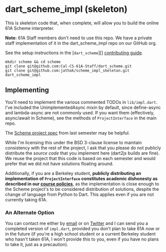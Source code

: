 # dart_scheme_impl (skeleton)

This is skeleton code that, when complete, will allow you to build the online
61A Scheme interpreter.

**Note:** 61A Staff members don't need to use this repo. We have a private staff
implementation of it in the dart_scheme_impl repo on our GitHub org.

See the setup instructions in the [`dart_scheme`][] [contributing guide][].

```
mkdir scheme && cd scheme
git clone git@github.com:Cal-CS-61A-Staff/dart_scheme.git
git clone git@github.com:jathak/scheme_impl_skeleton.git dart_scheme_impl
```

## Implementing

You'll need to implement the various commented TODOs in `lib/impl.dart`.
I've included the UnimplementedAsync mixin by default, since define-async and
lambda-async are not commonly used. If you want them (effectively, async/await
in Scheme), see the methods of `ProjectInterface` in the main repo.

The [Scheme project spec][] from last semester may be helpful.

While I'm licensing this under the BSD 3-clause license to maintain consistency
with the rest of the project, I ask that you please do not publicly distribute
the *source code* that you implement here (dart2js builds are fine). We reuse
the project that this code is based on each semester and would prefer that we
did not have solutions floating around.

Additionally, if you are a Berkeley student, **publicly distributing an
implementation of `ProjectInterface` constitutes academic dishonesty as
described in our [course policies][policy]**, as the implementation is close
enough to the Scheme project's to be considered distribution of solutions,
despite the change of language from Python to Dart. This applies even if you are
not currently taking 61A.

### An Alternate Option

You can contact me either by [email][] or on [Twitter][] and I can send you
a completed version of `impl.dart`, provided you don't plan to take 61A now or
in the future (if you're a high school student or a current Berkeley student who
hasn't taken 61A, I won't provide this to you, even if you have no plans to take
it, just as a precaution).

[dart_scheme]: https://github.com/Cal-CS-61A-Staff/dart_scheme
[contributing guide]: https://github.com/Cal-CS-61A-Staff/dart_scheme/tree/master/CONTRIBUTING.md
[Scheme project spec]: http://fa17.cs61a.org/proj/scheme
[policy]: https://cs61a.org/articles/about.html
[email]: mailto:jthakar@berkeley.edu
[Twitter]: https://twitter.com/jathak
